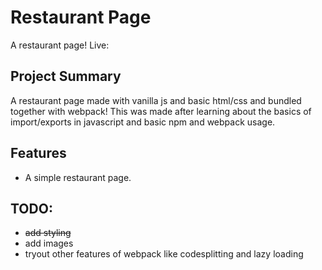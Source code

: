 # Restaurant Page

A restaurant page!
Live: 

## Project Summary

A restaurant page made with vanilla js and basic html/css and bundled together with webpack! This was made after learning about the basics
of import/exports in javascript and basic npm and webpack usage.



## Features
- A simple restaurant page.


## TODO:
- ~~add styling~~
- add images
- tryout other features of webpack like codesplitting and lazy loading